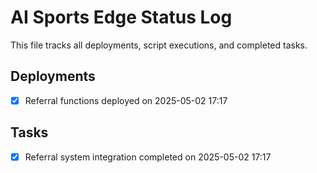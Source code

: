 # AI Sports Edge Status Log

This file tracks all deployments, script executions, and completed tasks.

## Deployments

- [x] Referral functions deployed on 2025-05-02 17:17

## Tasks

- [x] Referral system integration completed on 2025-05-02 17:17
